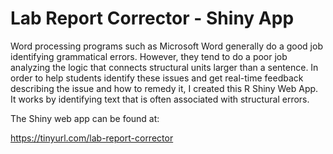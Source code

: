 # Lab Report Corrector - Shiny App


Word processing programs such as Microsoft Word generally do a good job identifying grammatical errors. However, they tend to do a poor job analyzing the logic that connects structural units larger than a sentence. In order to help students identify these issues and get real-time feedback describing the issue and how to remedy it, I created this R Shiny Web App. It works by identifying text that is often associated with structural errors.


The Shiny web app can be found at:


https://tinyurl.com/lab-report-corrector

